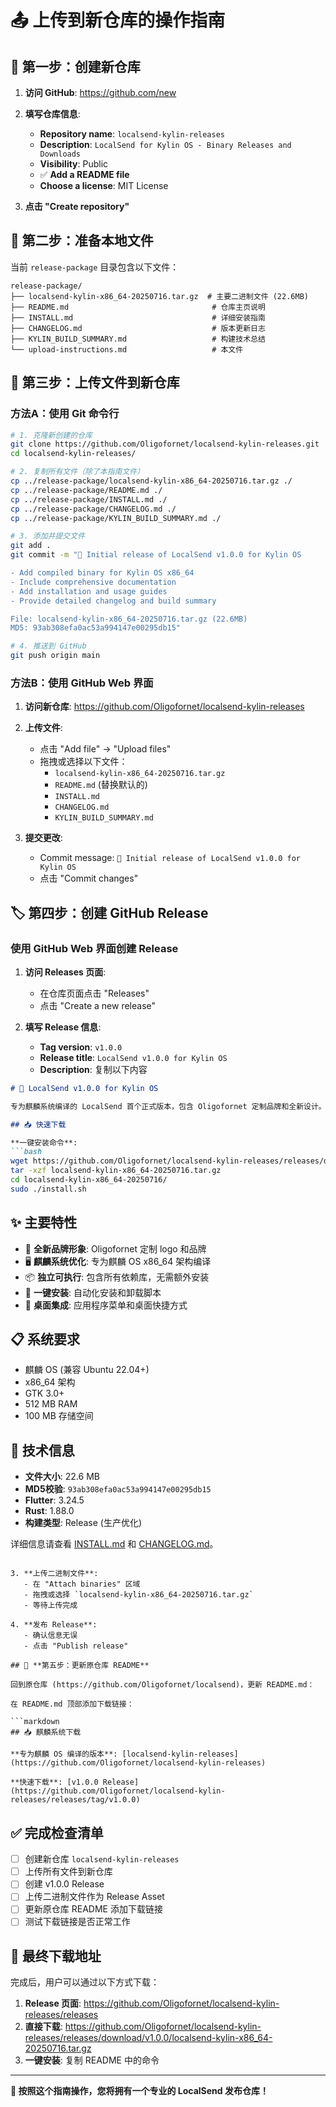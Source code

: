 # 📤 上传到新仓库的操作指南

## 🎯 **第一步：创建新仓库**

1. **访问 GitHub**: https://github.com/new

2. **填写仓库信息**:
   - **Repository name**: `localsend-kylin-releases`
   - **Description**: `LocalSend for Kylin OS - Binary Releases and Downloads`
   - **Visibility**: Public
   - ✅ **Add a README file**
   - **Choose a license**: MIT License

3. **点击 "Create repository"**

## 📁 **第二步：准备本地文件**

当前 `release-package` 目录包含以下文件：

```
release-package/
├── localsend-kylin-x86_64-20250716.tar.gz  # 主要二进制文件 (22.6MB)
├── README.md                                # 仓库主页说明
├── INSTALL.md                               # 详细安装指南
├── CHANGELOG.md                             # 版本更新日志
├── KYLIN_BUILD_SUMMARY.md                   # 构建技术总结
└── upload-instructions.md                   # 本文件
```

## 🚀 **第三步：上传文件到新仓库**

### 方法A：使用 Git 命令行

```bash
# 1. 克隆新创建的仓库
git clone https://github.com/Oligofornet/localsend-kylin-releases.git
cd localsend-kylin-releases/

# 2. 复制所有文件（除了本指南文件）
cp ../release-package/localsend-kylin-x86_64-20250716.tar.gz ./
cp ../release-package/README.md ./
cp ../release-package/INSTALL.md ./
cp ../release-package/CHANGELOG.md ./
cp ../release-package/KYLIN_BUILD_SUMMARY.md ./

# 3. 添加并提交文件
git add .
git commit -m "🎉 Initial release of LocalSend v1.0.0 for Kylin OS

- Add compiled binary for Kylin OS x86_64
- Include comprehensive documentation
- Add installation and usage guides
- Provide detailed changelog and build summary

File: localsend-kylin-x86_64-20250716.tar.gz (22.6MB)
MD5: 93ab308efa0ac53a994147e00295db15"

# 4. 推送到 GitHub
git push origin main
```

### 方法B：使用 GitHub Web 界面

1. **访问新仓库**: https://github.com/Oligofornet/localsend-kylin-releases

2. **上传文件**:
   - 点击 "Add file" → "Upload files"
   - 拖拽或选择以下文件：
     - `localsend-kylin-x86_64-20250716.tar.gz`
     - `README.md` (替换默认的)
     - `INSTALL.md`
     - `CHANGELOG.md`
     - `KYLIN_BUILD_SUMMARY.md`

3. **提交更改**:
   - Commit message: `🎉 Initial release of LocalSend v1.0.0 for Kylin OS`
   - 点击 "Commit changes"

## 🏷️ **第四步：创建 GitHub Release**

### 使用 GitHub Web 界面创建 Release

1. **访问 Releases 页面**:
   - 在仓库页面点击 "Releases"
   - 点击 "Create a new release"

2. **填写 Release 信息**:
   - **Tag version**: `v1.0.0`
   - **Release title**: `LocalSend v1.0.0 for Kylin OS`
   - **Description**: 复制以下内容

```markdown
# 🎉 LocalSend v1.0.0 for Kylin OS

专为麒麟系统编译的 LocalSend 首个正式版本，包含 Oligofornet 定制品牌和全新设计。

## 📥 快速下载

**一键安装命令**:
```bash
wget https://github.com/Oligofornet/localsend-kylin-releases/releases/download/v1.0.0/localsend-kylin-x86_64-20250716.tar.gz
tar -xzf localsend-kylin-x86_64-20250716.tar.gz
cd localsend-kylin-x86_64-20250716/
sudo ./install.sh
```

## ✨ 主要特性

- 🎨 **全新品牌形象**: Oligofornet 定制 logo 和品牌
- 🖥️ **麒麟系统优化**: 专为麒麟 OS x86_64 架构编译
- 📦 **独立可执行**: 包含所有依赖库，无需额外安装
- 🚀 **一键安装**: 自动化安装和卸载脚本
- 🔗 **桌面集成**: 应用程序菜单和桌面快捷方式

## 📋 系统要求

- 麒麟 OS (兼容 Ubuntu 22.04+)
- x86_64 架构
- GTK 3.0+
- 512 MB RAM
- 100 MB 存储空间

## 🔧 技术信息

- **文件大小**: 22.6 MB
- **MD5校验**: `93ab308efa0ac53a994147e00295db15`
- **Flutter**: 3.24.5
- **Rust**: 1.88.0
- **构建类型**: Release (生产优化)

详细信息请查看 [INSTALL.md](INSTALL.md) 和 [CHANGELOG.md](CHANGELOG.md)。
```

3. **上传二进制文件**:
   - 在 "Attach binaries" 区域
   - 拖拽或选择 `localsend-kylin-x86_64-20250716.tar.gz`
   - 等待上传完成

4. **发布 Release**:
   - 确认信息无误
   - 点击 "Publish release"

## 🔄 **第五步：更新原仓库 README**

回到原仓库 (https://github.com/Oligofornet/localsend)，更新 README.md：

在 README.md 顶部添加下载链接：

```markdown
## 📥 麒麟系统下载

**专为麒麟 OS 编译的版本**: [localsend-kylin-releases](https://github.com/Oligofornet/localsend-kylin-releases)

**快速下载**: [v1.0.0 Release](https://github.com/Oligofornet/localsend-kylin-releases/releases/tag/v1.0.0)

```

## ✅ **完成检查清单**

- [ ] 创建新仓库 `localsend-kylin-releases`
- [ ] 上传所有文件到新仓库
- [ ] 创建 v1.0.0 Release
- [ ] 上传二进制文件作为 Release Asset
- [ ] 更新原仓库 README 添加下载链接
- [ ] 测试下载链接是否正常工作

## 🎯 **最终下载地址**

完成后，用户可以通过以下方式下载：

1. **Release 页面**: https://github.com/Oligofornet/localsend-kylin-releases/releases
2. **直接下载**: https://github.com/Oligofornet/localsend-kylin-releases/releases/download/v1.0.0/localsend-kylin-x86_64-20250716.tar.gz
3. **一键安装**: 复制 README 中的命令

---

**🚀 按照这个指南操作，您将拥有一个专业的 LocalSend 发布仓库！**
